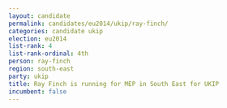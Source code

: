 ```yaml
---
layout: candidate
permalink: candidates/eu2014/ukip/ray-finch/
categories: candidate ukip
election: eu2014
list-rank: 4
list-rank-ordinal: 4th
person: ray-finch
region: south-east
party: ukip
title: Ray Finch is running for MEP in South East for UKIP
incumbent: false
---
```

